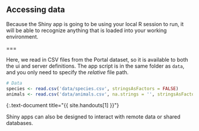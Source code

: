 ---
---

## Accessing data

Because the Shiny app is going to be using your local R session to run, it will be able to recognize anything that is loaded into your working environment.

===

Here, we read in CSV files from the Portal dataset, so it is available to both the ui and server definitions.
The app script is in the same folder as `data`, and you only need to specify the _relative_ file path.


~~~r
# Data
species <- read.csv('data/species.csv', stringsAsFactors = FALSE)
animals <- read.csv('data/animals.csv', na.strings = '', stringsAsFactors = FALSE)
~~~
{:.text-document title="{{ site.handouts[1] }}"}

Shiny apps can also be designed to interact with remote data or shared databases.
